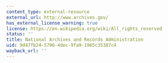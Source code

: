 ```yaml
---
content_type: external-resource
external_url: http://www.archives.gov/
has_external_license_warning: true
license: https://en.wikipedia.org/wiki/All_rights_reserved
status: ''
title: National Archives and Records Administration
uid: 9d47fb24-5796-4dec-9fa9-1965c35387c4
wayback_url: ''
---
```

